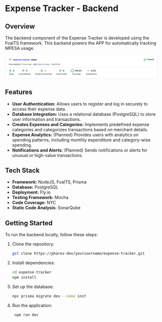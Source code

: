 # Expense Tracker - Backend

## Overview

The backend component of the Expense Tracker is developed using the FoalTS framework.
This backend powers the APP for automatically tracking MPESA usage.

![SonarQube Snapshot](images/sonarqube-snapshot.png)

## Features

- **User Authentication:** Allows users to register and log in securely to access their expense data.
- **Database Integration:** Uses a relational database (PostgreSQL) to store user information and transactions.
- **Creates Expenses and Categories:** Implements predefined expense categories and categorizes transactions based on merchant details.
- **Expense Analytics:** (Planned) Provides users with analytics on spending patterns, including monthly expenditure and category-wise spending.
- **Notifications and Alerts:** (Planned) Sends notifications or alerts for unusual or high-value transactions.

## Tech Stack

- **Framework:** NodeJS, FoalTS, Prisma
- **Database:** PostgreSQL
- **Deployment:** Fly.io
- **Testing Framework:** Mocha
- **Code Coverage:** NYC
- **Static Code Analysis:** SonarQube

## Getting Started

To run the backend locally, follow these steps:

1. Clone the repository:

   ```bash
   git clone https://pharez-dev/yourusername/expense-tracker.git

   ```

2. Install dependencies:

   ```bash
   cd expense-tracker
   npm install

   ```

3. Set up the database:

   ```bash
   npx prisma migrate dev --name init

   ```

4. Run the application:
   ```bash
    npm run dev
   ```
